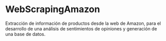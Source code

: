 # WebScrapingAmazon
Extracción de información de productos desde la web de Amazon, para el desarrollo de una análisis de sentimientos de opiniones y generación de una base de datos.

